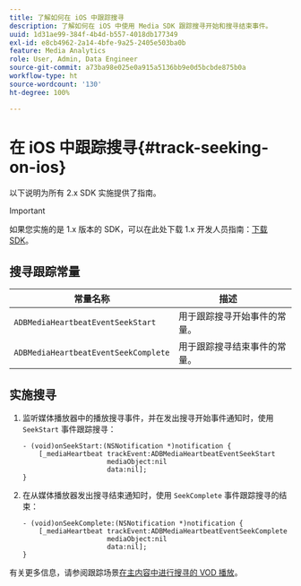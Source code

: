 ```yaml
---
title: 了解如何在 iOS 中跟踪搜寻
description: 了解如何在 iOS 中使用 Media SDK 跟踪搜寻开始和搜寻结束事件。
uuid: 1d31ae99-384f-4b4d-b557-4018db177349
exl-id: e8cb4962-2a14-4bfe-9a25-2405e503ba0b
feature: Media Analytics
role: User, Admin, Data Engineer
source-git-commit: a73ba98e025e0a915a5136bb9e0d5bcbde875b0a
workflow-type: ht
source-wordcount: '130'
ht-degree: 100%

---
```


# 在 iOS 中跟踪搜寻{#track-seeking-on-ios}

以下说明为所有 2.x SDK 实施提供了指南。

>[!IMPORTANT]
>
>如果您实施的是 1.x 版本的 SDK，可以在此处下载 1.x 开发人员指南：[下载 SDK](/help/getting-started/download-sdks.md)。

## 搜寻跟踪常量

| 常量名称 | 描述     |
|---|---|
| `ADBMediaHeartbeatEventSeekStart` | 用于跟踪搜寻开始事件的常量。 |
| `ADBMediaHeartbeatEventSeekComplete` | 用于跟踪搜寻结束事件的常量。 |

## 实施搜寻

1. 监听媒体播放器中的播放搜寻事件，并在发出搜寻开始事件通知时，使用 `SeekStart` 事件跟踪搜寻：

   ```
   - (void)onSeekStart:(NSNotification *)notification {
       [_mediaHeartbeat trackEvent:ADBMediaHeartbeatEventSeekStart  
                        mediaObject:nil  
                        data:nil];
   }
   ```

1. 在从媒体播放器发出搜寻结束通知时，使用 `SeekComplete` 事件跟踪搜寻的结束：

   ```
   - (void)onSeekComplete:(NSNotification *)notification {
       [_mediaHeartbeat trackEvent:ADBMediaHeartbeatEventSeekComplete  
                        mediaObject:nil  
                        data:nil];
   }
   ```

有关更多信息，请参阅跟踪场景[在主内容中进行搜寻的 VOD 播放](/help/use-cases/tracking-scenarios/vod-seeking.md)。
